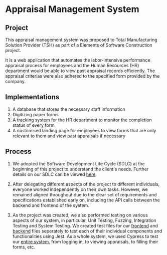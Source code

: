 # Appraisal Management System
## Project
This appraisal management system was proposed to Total Manufacturing Solution Provider (TSH) as part of a Elements of Software Construction project.

It is a web application that automates the labor-intensive performance appraisal process for employees and the Human Resources (HR) department would be able to view past appraisal records efficiently. The appraisal criterias were also adhered to the specified form provided by the company.

## Implementations
1. A database that stores the necessary staff information
2. Digitizing paper forms
3. A tracking system for the HR department to monitor the completion status of every form
4. A customised landing page for employees to view forms that are only relevant to them and view past appraisals if necessary

## Process
1. We adopted the Software Development Life Cycle (SDLC) at the beginning of this project to understand the client's needs. Further details on our SDLC can be viewed [here](https://github.com/DarrenPea/Appraisal-Management-System/tree/darren/SDLC).

2. After delegating different aspects of the project to different individuals, everyone worked independently on their own tasks. However, we remained aligned throughout due to the clear set of requirements and specifications established early on, including the API calls between the backend and frontend of the system.

3. As the project was created, we also performed testing on various aspects of our system, in particular, Unit Testing, Fuzzing, Integration Testing and System Testing. We created test files for our [frontend](https://github.com/DarrenPea/Appraisal-Management-System/tree/darren/frontend/src/test) and [backend](https://github.com/DarrenPea/Appraisal-Management-System/tree/darren/server/\_\_test\_\_) files seperately to test each of their individual components and functionalities using Jest. As a whole system, we used Cypress to test our [entire system](https://github.com/DarrenPea/Appraisal-Management-System/tree/darren/cypress/e2e/integration), from logging in, to viewing appraisals, to filling their forms, etc.